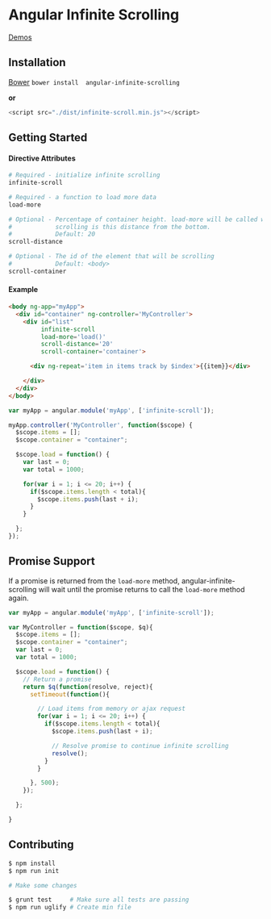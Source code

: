 # Angular Infinite Scrolling
[Demos](http://codycallahan.com/angular-infinite-scrolling)

## Installation
[Bower](http://bower.io/) `bower install  angular-infinite-scrolling`

**or**

```javascript
<script src="./dist/infinite-scroll.min.js"></script>
```

## Getting Started
#### Directive Attributes
```bash
# Required - initialize infinite scrolling
infinite-scroll

# Required - a function to load more data
load-more

# Optional - Percentage of container height. load-more will be called when
#            scrolling is this distance from the bottom.
#            Default: 20
scroll-distance

# Optional - The id of the element that will be scrolling
#            Default: <body>
scroll-container
```

#### Example
```html
<body ng-app="myApp">
  <div id="container" ng-controller='MyController'>
    <div id="list"
         infinite-scroll
         load-more='load()'
         scroll-distance='20'
         scroll-container='container'>

      <div ng-repeat='item in items track by $index'>{{item}}</div>

    </div>
  </div>
</body>
```
```javascript
var myApp = angular.module('myApp', ['infinite-scroll']);

myApp.controller('MyController', function($scope) {
  $scope.items = [];
  $scope.container = "container";

  $scope.load = function() {
    var last = 0;
    var total = 1000;

    for(var i = 1; i <= 20; i++) {
      if($scope.items.length < total){
        $scope.items.push(last + i);
      }
    }

  };
});
```

## Promise Support
If a promise is returned from the `load-more` method, angular-infinite-scrolling will wait
until the promise returns to call the `load-more` method again.
```javascript
var myApp = angular.module('myApp', ['infinite-scroll']);

var MyController = function($scope, $q){
  $scope.items = [];
  $scope.container = "container";
  var last = 0;
  var total = 1000;

  $scope.load = function() {
    // Return a promise
    return $q(function(resolve, reject){
      setTimeout(function(){

        // Load items from memory or ajax request
        for(var i = 1; i <= 20; i++) {
          if($scope.items.length < total){
            $scope.items.push(last + i);

            // Resolve promise to continue infinite scrolling
            resolve();
          }
        }

      }, 500);
    });

  };

}
```

## Contributing
```bash
$ npm install
$ npm run init

# Make some changes

$ grunt test     # Make sure all tests are passing
$ npm run uglify # Create min file
```
